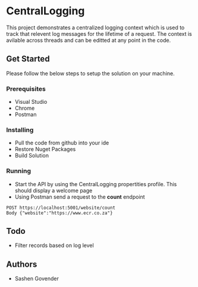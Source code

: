 # CentralLogging
This project demonstrates a centralized logging context which is used to track that relevent log messages for the lifetime of a request. The context is avilable across threads and can be editted at any point in the code.

## Get Started
Please follow the below steps to setup the solution on your machine.  

### Prerequisites
* Visual Studio 
* Chrome
* Postman

### Installing
* Pull the code from github into your ide
* Restore Nuget Packages
* Build Solution

### Running
* Start the API by using the CentralLogging propertities profile. This should display a welcome page
* Using Postman send a request to the **count** endpoint

```
POST https://localhost:5001/website/count
Body {"website":"https://www.ecr.co.za"}
```

## Todo
* Filter records based on log level

## Authors
* Sashen Govender
